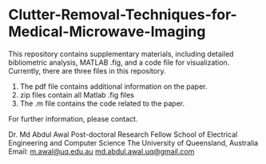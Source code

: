 # Clutter-Removal-Techniques-for-Medical-Microwave-Imaging
This repository contains supplementary materials, including detailed bibliometric analysis, MATLAB .fig, and a code file for visualization.
Currently, there are three files in this repository. 

1. The pdf file contains additional information on the paper.
2. zip files contain all Matlab .fig files
3. The .m file contains the code related to the paper.

For further information, please contact. 

Dr. Md Abdul Awal
Post-doctoral Research Fellow
School of Electrical Engineering and Computer Science 
The University of Queensland, Australia
Email: m.awal@uq.edu.au
md.abdul.awal.uq@gmail.com

